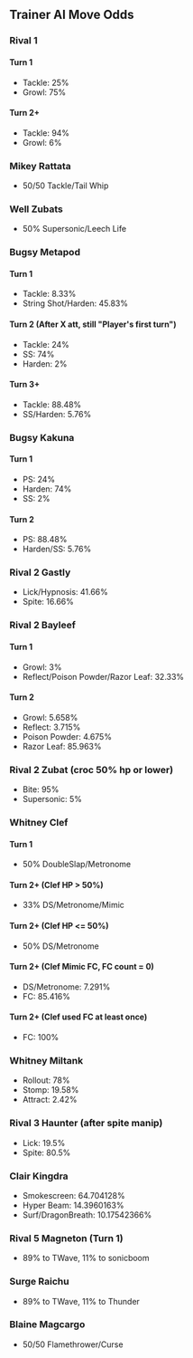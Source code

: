 ## Trainer AI Move Odds

### Rival 1

#### Turn 1
- Tackle: 25%
- Growl: 75%

#### Turn 2+
- Tackle: 94%
- Growl: 6%

### Mikey Rattata
- 50/50 Tackle/Tail Whip

### Well Zubats
- 50% Supersonic/Leech Life

### Bugsy Metapod

#### Turn 1
- Tackle: 8.33%
- String Shot/Harden: 45.83%

#### Turn 2 (After X att, still "Player's first turn")
- Tackle: 24%
- SS: 74%
- Harden: 2%

#### Turn 3+
- Tackle: 88.48%
- SS/Harden: 5.76%

### Bugsy Kakuna

#### Turn 1
- PS: 24%
- Harden: 74%
- SS: 2%

#### Turn 2
- PS: 88.48%
- Harden/SS: 5.76%

### Rival 2 Gastly
- Lick/Hypnosis: 41.66%
- Spite: 16.66%

### Rival 2 Bayleef

#### Turn 1
- Growl: 3%
- Reflect/Poison Powder/Razor Leaf: 32.33%

#### Turn 2
- Growl: 5.658%
- Reflect: 3.715%
- Poison Powder: 4.675%
- Razor Leaf: 85.963%

### Rival 2 Zubat (croc 50% hp or lower)
- Bite: 95%
- Supersonic: 5%

### Whitney Clef

#### Turn 1
- 50% DoubleSlap/Metronome

#### Turn 2+ (Clef HP > 50%)
- 33% DS/Metronome/Mimic

#### Turn 2+ (Clef HP <= 50%)
- 50% DS/Metronome

#### Turn 2+ (Clef Mimic FC, FC count = 0)
- DS/Metronome: 7.291%
- FC: 85.416%

#### Turn 2+ (Clef used FC at least once)
- FC: 100%

### Whitney Miltank
- Rollout: 78%
- Stomp: 19.58%
- Attract: 2.42%

### Rival 3 Haunter (after spite manip)
- Lick: 19.5%
- Spite: 80.5%

### Clair Kingdra
- Smokescreen: 64.704128%
- Hyper Beam: 14.3960163%
- Surf/DragonBreath: 10.17542366%

### Rival 5 Magneton (Turn 1)
- 89% to TWave, 11% to sonicboom

### Surge Raichu
- 89% to TWave, 11% to Thunder

### Blaine Magcargo
- 50/50 Flamethrower/Curse
